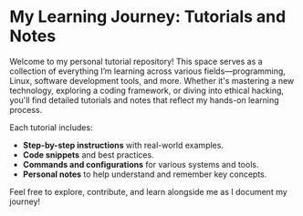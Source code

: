 # My Learning Journey: Tutorials and Notes

Welcome to my personal tutorial repository! This space serves as a collection of everything I’m learning across various fields—programming, Linux, software development tools, and more. Whether it's mastering a new technology, exploring a coding framework, or diving into ethical hacking, you'll find detailed tutorials and notes that reflect my hands-on learning process.

Each tutorial includes:
- **Step-by-step instructions** with real-world examples.
- **Code snippets** and best practices.
- **Commands and configurations** for various systems and tools.
- **Personal notes** to help understand and remember key concepts.

Feel free to explore, contribute, and learn alongside me as I document my journey!

